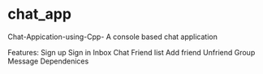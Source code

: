 # chat_app

Chat-Appication-using-Cpp-
A console based chat application 

Features:
Sign up
Sign in
Inbox
Chat
Friend list
Add friend
Unfriend
Group Message
Dependenices

